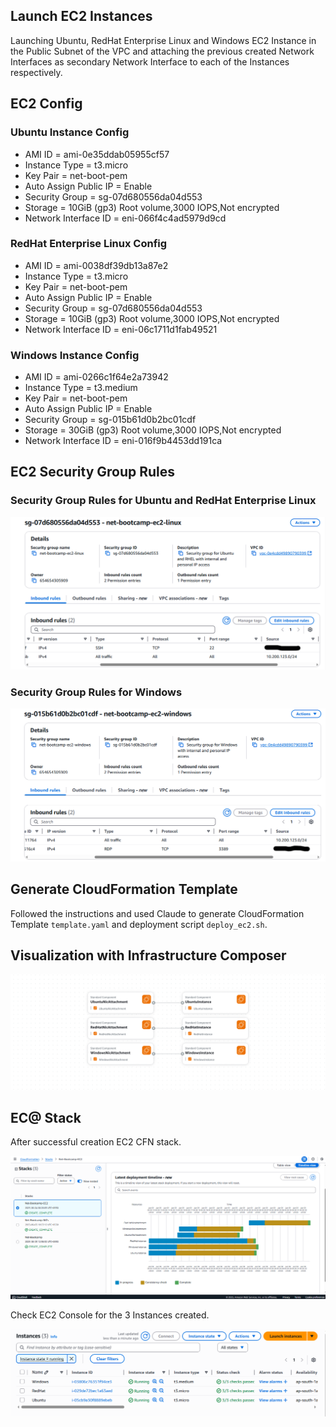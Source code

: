 ## Launch EC2 Instances

Launching Ubuntu, RedHat Enterprise Linux and Windows EC2 Instance in the Public Subnet of the VPC and attaching the previous created Network Interfaces as secondary Network Interface to each of the Instances respectively.


## EC2 Config

### Ubuntu Instance Config

- AMI ID = ami-0e35ddab05955cf57
- Instance Type = t3.micro
- Key Pair = net-boot-pem
- Auto Assign Public IP = Enable
- Security Group = sg-07d680556da04d553
- Storage = 10GiB (gp3) Root volume,3000 IOPS,Not encrypted
- Network Interface ID = eni-066f4c4ad5979d9cd

### RedHat Enterprise Linux Config

- AMI ID = ami-0038df39db13a87e2
- Instance Type = t3.micro
- Key Pair = net-boot-pem
- Auto Assign Public IP = Enable
- Security Group = sg-07d680556da04d553
- Storage = 10GiB (gp3) Root volume,3000 IOPS,Not encrypted
- Network Interface ID = eni-06c1711d1fab49521

### Windows Instance Config

- AMI ID = ami-0266c1f64e2a73942
- Instance Type = t3.medium
- Key Pair = net-boot-pem
- Auto Assign Public IP = Enable
- Security Group = sg-015b61d0b2bc01cdf
- Storage = 30GiB (gp3) Root volume,3000 IOPS,Not encrypted
- Network Interface ID = eni-016f9b4453dd191ca


## EC2 Security Group Rules

### Security Group Rules for Ubuntu and RedHat Enterprise Linux
![Ubuntu and RedHat Enterprise Linux SG](/assets/linux_sg.png)

### Security Group Rules for Windows
![Windows SG](/assets/windows_sg.png)


## Generate CloudFormation Template

Followed the instructions and used Claude to generate CloudFormation Template `template.yaml` and deployment script `deploy_ec2.sh`.


## Visualization with Infrastructure Composer

![EC2 Infra](/assets/ec2_infra.png)


## EC@ Stack

After successful creation EC2 CFN stack.

![EC@ CFN Stack](/assets/ec2_cfn_stack.png)

Check EC2 Console for the 3 Instances created.

![EC2 Instances](/assets/ec2_ins.png)
